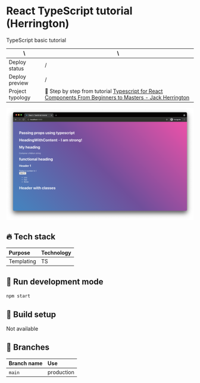 # React TypeScript tutorial (Herrington)

TypeScript basic tutorial

| \                | \                                                                                                                                                                                  |
| ---------------- | ---------------------------------------------------------------------------------------------------------------------------------------------------------------------------------- |
| Deploy status    | /                                                                                                                                                                                  |
| Deploy preview   | /                                                                                                                                                                                  |
| Project typology | 📒 Step by step from tutorial [Typescript for React Components From Beginners to Masters - Jack Herrington](https://www.youtube.com/watch?v=z8lDwLKthr8&ab_channel=JackHerrington) |

![project preview](docs/project-preview.png)

## 🔥 Tech stack

| Purpose    | Technology |
| :--------- | :--------- |
| Templating | TS         |

## 🌊 Run development mode

```shell
npm start
```

## 🧳 Build setup

Not available

## 🌿 Branches

| Branch name | Use        |
| :---------- | :--------- |
| `main`      | production |
